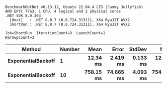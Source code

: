 ```

BenchmarkDotNet v0.13.12, Ubuntu 22.04.4 LTS (Jammy Jellyfish)
AMD EPYC 7763, 1 CPU, 4 logical and 2 physical cores
.NET SDK 8.0.303
  [Host]   : .NET 8.0.7 (8.0.724.31311), X64 RyuJIT AVX2
  ShortRun : .NET 8.0.7 (8.0.724.31311), X64 RyuJIT AVX2

Job=ShortRun  IterationCount=3  LaunchCount=1  
WarmupCount=3  

```
| Method             | Number | Mean      | Error     | StdDev   | Min       | Max       | Allocated |
|------------------- |------- |----------:|----------:|---------:|----------:|----------:|----------:|
| **ExponentialBackoff** | **1**      |  **12.34 ms** |  **2.419 ms** | **0.133 ms** |  **12.21 ms** |  **12.48 ms** |     **520 B** |
| **ExponentialBackoff** | **10**     | **758.15 ms** | **74.665 ms** | **4.093 ms** | **754.12 ms** | **762.30 ms** |    **4120 B** |
